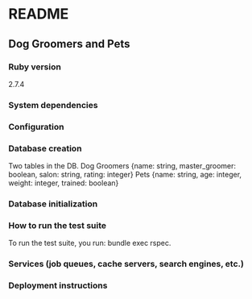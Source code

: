 # README
## Dog Groomers and Pets

### Ruby version
2.7.4

### System dependencies

### Configuration

### Database creation
Two tables in the DB.
Dog Groomers {name: string, master_groomer: boolean, salon: string, rating: integer}
Pets {name: string, age: integer, weight: integer, trained: boolean}

### Database initialization

### How to run the test suite
To run the test suite, you run: bundle exec rspec.

### Services (job queues, cache servers, search engines, etc.)

### Deployment instructions